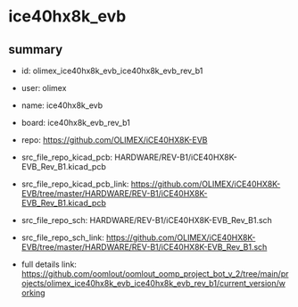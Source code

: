 # ice40hx8k_evb
 
## summary 
* id: olimex_ice40hx8k_evb_ice40hx8k_evb_rev_b1
* user: olimex
* name: ice40hx8k_evb
* board: ice40hx8k_evb_rev_b1
* repo: https://github.com/OLIMEX/iCE40HX8K-EVB
* src_file_repo_kicad_pcb: HARDWARE/REV-B1/iCE40HX8K-EVB_Rev_B1.kicad_pcb
* src_file_repo_kicad_pcb_link: https://github.com/OLIMEX/iCE40HX8K-EVB/tree/master/HARDWARE/REV-B1/iCE40HX8K-EVB_Rev_B1.kicad_pcb


* src_file_repo_sch: HARDWARE/REV-B1/iCE40HX8K-EVB_Rev_B1.sch
* src_file_repo_sch_link: https://github.com/OLIMEX/iCE40HX8K-EVB/tree/master/HARDWARE/REV-B1/iCE40HX8K-EVB_Rev_B1.sch
* full details link: https://github.com/oomlout/oomlout_oomp_project_bot_v_2/tree/main/projects/olimex_ice40hx8k_evb_ice40hx8k_evb_rev_b1/current_version/working  







